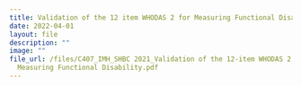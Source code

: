 ```yaml
---
title: Validation of the 12 item WHODAS 2 for Measuring Functional Disability
date: 2022-04-01
layout: file
description: ""
image: ""
file_url: /files/C407_IMH_SHBC 2021_Validation of the 12-item WHODAS 2.0 for
  Measuring Functional Disability.pdf
---
```

